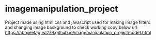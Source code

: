 # imagemanipulation_project
Project made using html css and javascript used for making image filters and changing image background
to check working copy below url:
https://abhijeetagrwl279.github.io/imagemanipulation_project/code1.html
